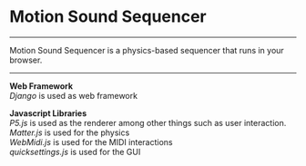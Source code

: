 # Motion Sound Sequencer 
---

Motion Sound Sequencer is a physics-based sequencer that runs in your browser. 

---

**Web Framework** \
*Django* is used as web framework 

**Javascript Libraries** \
*P5.js* is used as the renderer among other things such as user interaction. \
*Matter.js* is used for the physics \
*WebMidi.js* is used for the MIDI interactions \
*quicksettings.js* is used for the GUI 
